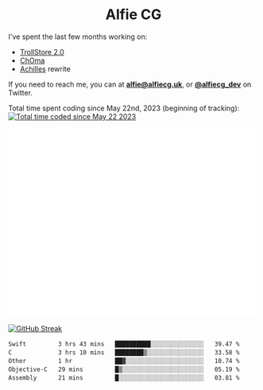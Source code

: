 <h1 align="center">Alfie CG</h1>

I've spent the last few months working on:
* [TrollStore 2.0](https://github.com/opa334/TrollStore)
* [ChOma](https://github.com/opa334/ChOma)
* [Achilles](https://github.com/alfiecg24/Achilles) rewrite

If you need to reach me, you can at **alfie@alfiecg.uk**, or **[@alfiecg_dev](https://twitter.com/alfiecg_dev)** on Twitter.

Total time spent coding since May 22nd, 2023 (beginning of tracking): <a href="https://wakatime.com/@61592169-b9cf-4af8-b6fa-8ac7d4369b01"><img src="https://wakatime.com/badge/user/61592169-b9cf-4af8-b6fa-8ac7d4369b01.svg" alt="Total time coded since May 22 2023" /></a>


<img align="center" src="/github-metrics.svg" alt="Metrics" width="500">

[![GitHub Streak](https://streak-stats.demolab.com/?user=alfiecg24)](https://git.io/streak-stats)

<!--START_SECTION:waka-->

```txt
Swift         3 hrs 43 mins   ██████████░░░░░░░░░░░░░░░   39.47 %
C             3 hrs 10 mins   ████████▒░░░░░░░░░░░░░░░░   33.58 %
Other         1 hr            ██▓░░░░░░░░░░░░░░░░░░░░░░   10.74 %
Objective-C   29 mins         █▒░░░░░░░░░░░░░░░░░░░░░░░   05.19 %
Assembly      21 mins         █░░░░░░░░░░░░░░░░░░░░░░░░   03.81 %
```

<!--END_SECTION:waka-->

